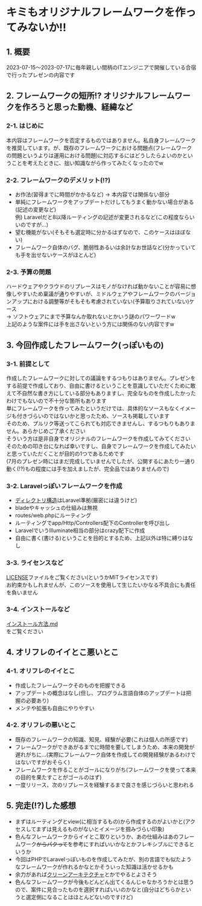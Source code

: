 # キミもオリジナルフレームワークを作ってみないか!!

## 1. 概要

2023-07-15～2023-07-17に毎年親しい間柄のITエンジニアで開催している合宿で行ったプレゼンの内容です

## 2. フレームワークの短所!? オリジナルフレームワークを作ろうと思った動機、経緯など

### 2-1. はじめに

本内容はフレームワークを否定するものではありません。私自身フレームワークを推奨しています。が、既存のフレームワークにおける問題点(フレームワークの問題というよりは運用における問題)に対応するにはどうしたらよいのかということを考えたときに、拙い知識ながら作ってみたくなったのでw

### 2-2. フレームワークのデメリット(!?)

* お作法(習得までに時間がかかるなど) → 本内容では関係ない部分  
* 単純にフレームワークをアップデートだけしてもうまく動かない場合がある(記述の変更など)  
例) Laravelだと8以降ルーティングの記述が変更されるなど(この程度ならいいのですが…)
* 望む機能がない(そもそも選定時に分かるはずなので、このケースはほぼない)  
* フレームワーク自体のバグ、脆弱性あるいは余計なお世話など(分かっていても手を出せないケースがほとんど)

### 2-3. 予算の問題

ハードウェアやクラウドのリプレースはモノがなければ動かないことが容易に想像しやすいため稟議が通りやすいが、ミドルウェアやフレームワークのバージョンアップにおける調整等がそもそも考慮されていない(予算取りされていない)ケース  
→ ソフトウェアにまで予算なんか取れないとかいう謎のパワーワードw  
上記のような案件には手を出さないという方には関係のない内容ですw

## 3. 今回作成したフレームワーク(っぽいもの)

### 3-1. 前提として

作成したフレームワークに対しての議論をするつもりはありません。プレゼンをする前提で作成しており、自由に書けるということを意識していただくために敢えて不自然な書き方にしている部分もありますし、完全なものを作成したかったわけでもないので不十分な箇所もあります  
単にフレームワークを作ってみたというだけでは、具体的なソースもなくイメージも付きづらいのではないかと思ったため、ソースも掲載しています  
そのため、プルリク等送ってこられても対応できませんし、するつもりもありません。あらかじめご了承ください  
そういう方は是非自身でオリジナルのフレームワークを作成してみてください  
そのための叩き台になれば幸いですし、自身でフレームワークを作成してみたいと思っていただくことが目的の1つであるためです  
(7月のプレゼン時にはまだ完成していませんでしたが、公開するにあたり一通り動く(!?)もの程度には手を加えましたが、完全品ではありませんので)

### 3-2. Laravelっぽいフレームワークを作成  

* [ディレクトリ構造](https://readouble.com/laravel/10.x/ja/structure.html)はLaravel準拠(厳密には違うけど)
* bladeやキャッシュの仕組みは無視
* routes/web.phpにルーティング
* ルーティングでapp/Http/Controllers配下のControllerを呼び出し
* LaravelでいうIlluminate相当の部分はcrazy配下に作成
* 自由に書く(書ける)ということを目的とするため、上記以外は特に縛りはなし

### 3-3. ライセンスなど  

[LICENSE](/LICENSE)ファイルをご覧ください(というかMITライセンスです)  
お約束かもしれませんが、このソースを使用して生じたいかなる不具合にも責任を負いません

### 3-4. インストールなど

[インストール方法.md](/インストール方法.md)  
をご覧ください

## 4. オリフレのイイとこ悪いとこ

### 4-1. オリフレのイイとこ

* 作成したフレームワークそのものを把握できる
* アップデートの概念はなし(但し、プログラム言語自体のアップデートは把握の必要あり)
* メンテや拡張も自由にやりやすい

### 4-2. オリフレの悪いとこ

* 既存のフレームワークの知識、知見、経験が必要(これは個人の所感です)
* フレームワークができあがるまでに時間を要してしまうため、本来の開発が遅れがちに…(実際にフレームワーク自体を作成しての開発経験があるわけではないですがおそらく)
* フレームワークを作ることがゴールになりがち(フレームワークを使って本来の目的を果たすことがゴールのはず)
* 一度リリース、次のリプレースを経験するまで良さを感じづらいと思われる

## 5. 完走(!?)した感想

* まずはルーティングとview(に相当するもの)から作成するのがよいかと(アクセスしてまずは見えるものがないとイメージを掴みづらい印象)
* 色んなフレームワークからイイとこ取りというか、あの仕組みはあのフレームワーク~~からパクって~~を参考にすればいいかなとかフレキシブルにできるというか
* 今回はPHPでLaravelっぽいものを作成してみたが、別の言語でも似たようなフレームワークが作れるかなとかそういった知識は活かせるかも
* 余力があれば[クリーンアーキテクチャ](https://nrslib.com/clean-architecture)とかでやるとよさそう
* 色んなフレームワークが今後もどんどん出てくるんじゃなかろうかとは思うので、案件に見合ったものを選択すればいいのかなと(自分はどちらかというと選定側になることはほとんどないのですけど)
